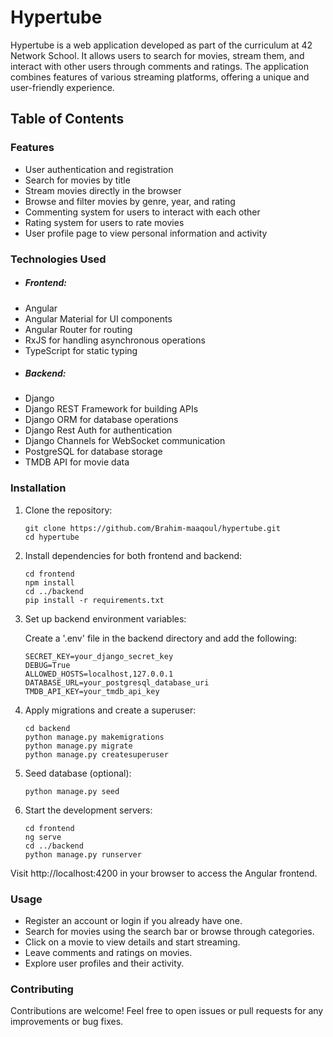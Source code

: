 <h1>Hypertube</h1>

Hypertube is a web application developed as part of the curriculum at 42 Network School. It allows users to search for movies, stream them, and interact with other users through comments and ratings. The application combines features of various streaming platforms, offering a unique and user-friendly experience.

<h2>Table of Contents</h2>

<h3>Features</h3>
<ul>
  <li>User authentication and registration</li>
  <li>Search for movies by title</li>
  <li>Stream movies directly in the browser</li>
  <li>Browse and filter movies by genre, year, and rating</li>
  <li>Commenting system for users to interact with each other</li>
  <li>Rating system for users to rate movies</li>
  <li>User profile page to view personal information and activity</li>
</ul>

<h3>Technologies Used</h3>
<ul>
  <li><h5>Frontend:</h5></li>
  <li>Angular</li>
  <li>Angular Material for UI components</li>
  <li>Angular Router for routing</li>
  <li>RxJS for handling asynchronous operations</li>
  <li>TypeScript for static typing</li>
  <li><h5>Backend:</h5></li>
  <li>Django</li>
  <li>Django REST Framework for building APIs</li>
  <li>Django ORM for database operations</li>
  <li>Django Rest Auth for authentication</li>
  <li>Django Channels for WebSocket communication</li>
  <li>PostgreSQL for database storage</li>
  <li>TMDB API for movie data</li>
</ul>
<h3>Installation</h3>
<ol>
  <li>Clone the repository:</li>
  
    git clone https://github.com/Brahim-maaqoul/hypertube.git
    cd hypertube
    
  <li>Install dependencies for both frontend and backend:</li>
  
    cd frontend
    npm install
    cd ../backend
    pip install -r requirements.txt
  
  <li>Set up backend environment variables:</li>
  <p>Create a '.env' file in the backend directory and add the following:</p>
  
    SECRET_KEY=your_django_secret_key
    DEBUG=True
    ALLOWED_HOSTS=localhost,127.0.0.1
    DATABASE_URL=your_postgresql_database_uri
    TMDB_API_KEY=your_tmdb_api_key
    
  <li>Apply migrations and create a superuser:</li>
  
    cd backend
    python manage.py makemigrations
    python manage.py migrate
    python manage.py createsuperuser
    
  <li>Seed database (optional):</li>
  
    python manage.py seed
  
  <li>Start the development servers:</li>
  
    cd frontend
    ng serve
    cd ../backend
    python manage.py runserver
  
</ol>

  Visit http://localhost:4200 in your browser to access the Angular frontend.
  <br>
  <h3>Usage</h3>
  <ul>
    <li>Register an account or login if you already have one.</li>
    <li>Search for movies using the search bar or browse through categories.</li>
    <li>Click on a movie to view details and start streaming.</li>
    <li>Leave comments and ratings on movies.</li>
    <li>Explore user profiles and their activity.</li>
  </ul>

  <h3>Contributing</h3>
    Contributions are welcome! Feel free to open issues or pull requests for any improvements or bug fixes.

  
